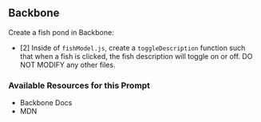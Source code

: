 ## Backbone

Create a fish pond in Backbone:

* [2] Inside of `fishModel.js`, create a `toggleDescription` function such that when a fish <tr> is clicked, the fish description will toggle on or off. DO NOT MODIFY any other files. 

### Available Resources for this Prompt
* Backbone Docs
* MDN
